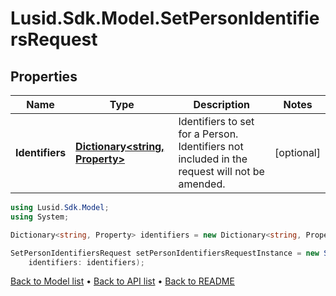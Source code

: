 # Lusid.Sdk.Model.SetPersonIdentifiersRequest

## Properties

Name | Type | Description | Notes
------------ | ------------- | ------------- | -------------
**Identifiers** | [**Dictionary&lt;string, Property&gt;**](Property.md) | Identifiers to set for a Person. Identifiers not included in the request will not be amended. | [optional] 

```csharp
using Lusid.Sdk.Model;
using System;

Dictionary<string, Property> identifiers = new Dictionary<string, Property>();

SetPersonIdentifiersRequest setPersonIdentifiersRequestInstance = new SetPersonIdentifiersRequest(
    identifiers: identifiers);
```

[Back to Model list](../README.md#documentation-for-models) &#8226; [Back to API list](../README.md#documentation-for-api-endpoints) &#8226; [Back to README](../README.md)
